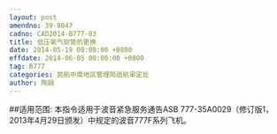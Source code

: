 ```yaml
---
layout: post
amendno: 39-8047
cadno: CAD2014-B777-03
title: 低压氧气软管的更换
date: 2014-05-19 00:00:00 +0800
effdate: 2014-06-05 00:00:00 +0800
tag: B777
categories: 民航中南地区管理局适航审定处
author: 陶娟
---
```


##适用范围:
本指令适用于波音紧急服务通告ASB 777-35A0029（修订版1，2013年4月29日颁发）中规定的波音777F系列飞机。

